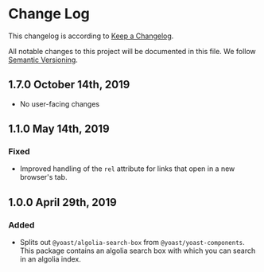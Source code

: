 # Change Log

This changelog is according to [Keep a Changelog](http://keepachangelog.com).

All notable changes to this project will be documented in this file.
We follow [Semantic Versioning](http://semver.org/).

## 1.7.0 October 14th, 2019
* No user-facing changes 

## 1.1.0 May 14th, 2019
### Fixed
* Improved handling of the `rel` attribute for links that open in a new browser's tab.

## 1.0.0 April 29th, 2019
### Added
* Splits out `@yoast/algolia-search-box` from `@yoast/yoast-components`. This package contains an algolia search box with which you can search in an algolia index.
